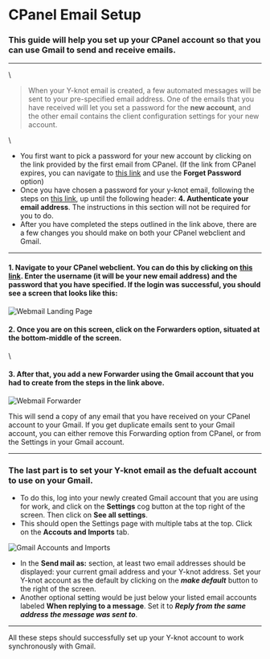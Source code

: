 # CPanel Email Setup

### This guide will help you set up your CPanel account so that you can use Gmail to send and receive emails.

***

\


> When your Y-knot email is created, a few automated messages will be sent to your pre-specified email address. One of the emails that you have received will let you set a password for the **new account**, and the other email contains the client configuration settings for your new account.

\


* You first want to pick a password for your new account by clicking on the link provided by the first email from CPanel. (If the link from CPanel expires, you can navigate to [this link](https://y-knot.io:2083/) and use the **Forget Password** option)
* Once you have chosen a password for your y-knot email, following the steps on [this link](https://hollypryce.com/cpanel-gmail/), up until the following header: **4. Authenticate your email address**. The instructions in this section will not be required for you to do.
* After you have completed the steps outlined in the link above, there are a few changes you should make on both your CPanel webclient and Gmail.

***

#### **1.** Navigate to your CPanel webclient. You can do this by clicking on [this link](https://y-knot.io:2083/). Enter the username (it will be your new email address) and the password that you have specified. If the login was successful, you should see a screen that looks like this:

![Webmail Landing Page](webmail-landing-page.png)

#### **2.** Once you are on this screen, click on the **Forwarders** option, situated at the bottom-middle of the screen.

\


#### **3.** After that, you add a new Forwarder using the Gmail account that you had to create from the steps in the link above.

![Webmail Forwarder](webmail-forwarders.png)

This will send a copy of any email that you have received on your CPanel account to your Gmail. If you get duplicate emails sent to your Gmail account, you can either remove this Forwarding option from CPanel, or from the Settings in your Gmail account.

***

### The last part is to set your Y-knot email as the defualt account to use on your Gmail.

* To do this, log into your newly created Gmail account that you are using for work, and click on the **Settings** cog button at the top right of the screen. Then click on **See all settings**.
* This should open the Settings page with multiple tabs at the top. Click on the **Accouts and Imports** tab.

![Gmail Accounts and Imports](gmail-accounts-and-imports.png)

* In the **Send mail as:** section, at least two email addresses should be displayed: your current gmail address and your Y-knot address. Set your Y-knot account as the default by clicking on the _**make default**_ button to the right of the screen.
* Another optional setting would be just below your listed email accounts labeled **When replying to a message**. Set it to _**Reply from the same address the message was sent to**_.

***

All these steps should successfully set up your Y-knot account to work synchronously with Gmail.

